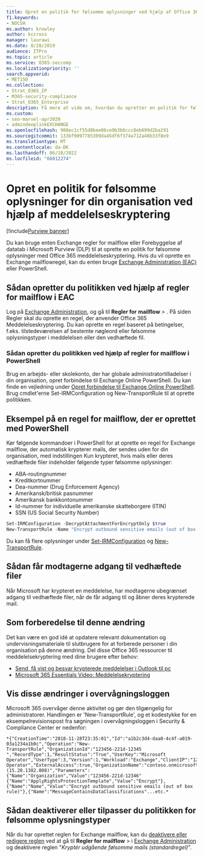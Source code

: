 ```yaml
---
title: Opret en politik for følsomme oplysninger ved hjælp af Office 365 meddelelseskryptering
f1.keywords:
- NOCSH
ms.author: krowley
author: kccross
manager: laurawi
ms.date: 8/28/2019
audience: ITPro
ms.topic: article
ms.service: O365-seccomp
ms.localizationpriority: ''
search.appverid:
- MET150
ms.collection:
- Strat_O365_IP
- M365-security-compliance
- Strat_O365_Enterprise
description: Få mere at vide om, hvordan du opretter en politik for følsomme oplysninger for din organisation ved hjælp af Office 365 Meddelelseskryptering.
ms.custom:
- seo-marvel-apr2020
- admindeeplinkEXCHANGE
ms.openlocfilehash: 908ec1cf55d8bee06ce9b3b6ccc8eb699d2ba291
ms.sourcegitcommit: 133bf9097785309da45df6f374a712a48b33f8e9
ms.translationtype: MT
ms.contentlocale: da-DK
ms.lasthandoff: 06/10/2022
ms.locfileid: "66012274"
---
```

# <a name="create-a-sensitive-information-type-policy-for-your-organization-using-message-encryption"></a>Opret en politik for følsomme oplysninger for din organisation ved hjælp af meddelelseskryptering

[!include[Purview banner](../includes/purview-rebrand-banner.md)]

Du kan bruge enten Exchange regler for mailflow eller Forebyggelse af datatab i Microsoft Purview (DLP) til at oprette en politik for følsomme oplysninger med Office 365 meddelelseskryptering. Hvis du vil oprette en Exchange mailflowregel, kan du enten bruge <a href="https://go.microsoft.com/fwlink/p/?linkid=2059104" target="_blank">Exchange Administration (EAC)</a> eller PowerShell.

## <a name="to-create-the-policy-by-using-mail-flow-rules-in-the-eac"></a>Sådan opretter du politikken ved hjælp af regler for mailflow i EAC

Log på <a href="https://go.microsoft.com/fwlink/p/?linkid=2059104" target="_blank">Exchange Administration</a>, og gå til **Regler for** **mailflow** > . På siden Regler skal du oprette en regel, der anvender Office 365 Meddelelseskryptering. Du kan oprette en regel baseret på betingelser, f.eks. tilstedeværelsen af bestemte nøgleord eller følsomme oplysningstyper i meddelelsen eller den vedhæftede fil.

### <a name="to-create-the-policy-by-using-mail-flow-rules-in-powershell"></a>Sådan opretter du politikken ved hjælp af regler for mailflow i PowerShell

Brug en arbejds- eller skolekonto, der har globale administratortilladelser i din organisation, opret forbindelse til Exchange Online PowerShell. Du kan finde en vejledning under [Opret forbindelse til Exchange Online PowerShell](/powershell/exchange/connect-to-exchange-online-powershell). Brug cmdlet'erne Set-IRMConfiguration og New-TransportRule til at oprette politikken.

## <a name="example-mail-flow-rule-created-with-powershell"></a>Eksempel på en regel for mailflow, der er oprettet med PowerShell

Kør følgende kommandoer i PowerShell for at oprette en regel for Exchange mailflow, der automatisk krypterer mails, der sendes uden for din organisation, med indstillingen Kun krypteret, hvis mails eller deres vedhæftede filer indeholder følgende typer følsomme oplysninger:

- ABA-routingnummer
- Kreditkortnummer
- Dea-nummer (Drug Enforcement Agency)
- Amerikansk/britisk pasnummer
- Amerikansk bankkontonummer
- Id-nummer for individuelle amerikanske skatteborgere (ITIN)
- SSN (US Social Security Number)

```powershell
Set-IRMConfiguration -DecryptAttachmentForEncryptOnly $true
New-TransportRule -Name "Encrypt outbound sensitive emails (out of box rule)" -SentToScope  NotInOrganization  -ApplyRightsProtectionTemplate "Encrypt" -MessageContainsDataClassifications @(@{Name="ABA Routing Number"; minCount="1"},@{Name="Credit Card Number"; minCount="1"},@{Name="Drug Enforcement Agency (DEA) Number"; minCount="1"},@{Name="U.S. / U.K. Passport Number"; minCount="1"},@{Name="U.S. Bank Account Number"; minCount="1"},@{Name="U.S. Individual Taxpayer Identification Number (ITIN)"; minCount="1"},@{Name="U.S. Social Security Number (SSN)"; minCount="1"}) -SenderNotificationType "NotifyOnly"
```

Du kan få flere oplysninger under [Set-IRMConfiguration](/powershell/module/exchange/set-irmconfiguration) og [New-TransportRule](/powershell/module/exchange/new-transportrule).

## <a name="how-recipients-access-attachments"></a>Sådan får modtagerne adgang til vedhæftede filer

Når Microsoft har krypteret en meddelelse, har modtagerne ubegrænset adgang til vedhæftede filer, når de får adgang til og åbner deres krypterede mail.

## <a name="to-prepare-for-this-change"></a>Som forberedelse til denne ændring

Det kan være en god idé at opdatere relevant dokumentation og undervisningsmateriale til slutbrugere for at forberede personer i din organisation på denne ændring. Del disse Office 365 ressourcer til meddelelsekryptering med dine brugere efter behov:

- [Send, få vist og besvar krypterede meddelelser i Outlook til pc](https://support.microsoft.com/office/send-view-and-reply-to-encrypted-messages-in-outlook-for-pc-eaa43495-9bbb-4fca-922a-df90dee51980)
- [Microsoft 365 Essentials Video: Meddelelsekryptering](https://youtu.be/CQR0cG_iEUc)

## <a name="view-these-changes-in-the-audit-log"></a>Vis disse ændringer i overvågningsloggen

Microsoft 365 overvåger denne aktivitet og gør den tilgængelig for administratorer. Handlingen er 'New-TransportRule', og et kodestykke for en eksempelrevisionspost fra søgningen i overvågningsloggen i Security & Compliance Center er nedenfor:

```text
*{"CreationTime":"2018-11-28T23:35:01","Id":"a1b2c3d4-daa0-4c4f-a019-03a1234a1b0c","Operation":"New-TransportRule","OrganizationId":"123456-221d-12345 ","RecordType":1,"ResultStatus":"True","UserKey":"Microsoft Operator","UserType":3,"Version":1,"Workload":"Exchange","ClientIP":"123.456.147.68:17584","ObjectId":"","UserId":"Microsoft Operator","ExternalAccess":true,"OrganizationName":"contoso.onmicrosoft.com","OriginatingServer":"CY4PR13MBXXXX (15.20.1382.008)","Parameters": {"Name":"Organization","Value":"123456-221d-12346"{"Name":"ApplyRightsProtectionTemplate","Value":"Encrypt"},{"Name":"Name","Value":"Encrypt outbound sensitive emails (out of box rule)"},{"Name":"MessageContainsDataClassifications"...etc.*
```

## <a name="to-disable-or-customize-the-sensitive-information-types-policy"></a>Sådan deaktiverer eller tilpasser du politikken for følsomme oplysningstyper

Når du har oprettet reglen for Exchange mailflow, kan du [deaktivere eller redigere reglen](/exchange/security-and-compliance/mail-flow-rules/manage-mail-flow-rules#enable-or-disable-a-mail-flow-rule) ved at gå til **Regler for** **mailflow** >  i <a href="https://go.microsoft.com/fwlink/p/?linkid=2059104" target="_blank">Exchange Administration</a> og deaktivere reglen "*Kryptér udgående følsomme mails (standardregel)*".
